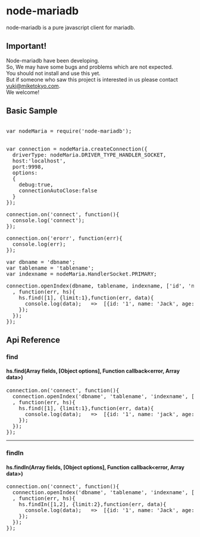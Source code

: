 node-mariadb
=========================

node-mariadb is a pure javascript client for mariadb.

## Important!  
Node-mariadb have been developing.  
So, We may have some bugs and problems which are not expected.  
You should not install and use this yet.  
But if someone who saw this project is interested in us please contact yuki@miketokyo.com.  
We welcome!

## Basic Sample
<pre>

var nodeMaria = require('node-mariadb');


var connection = nodeMaria.createConnection({
  driverType: nodeMaria.DRIVER_TYPE_HANDLER_SOCKET,
  host:'localhost',
  port:9998,
  options:
  {
    debug:true,
    connectionAutoClose:false
  }
});

connection.on('connect', function(){
  console.log('connect');
});

connection.on('erorr', function(err){
  console.log(err);
});

var dbname = 'dbname';
var tablename = 'tablename';
var indexname = nodeMaria.HandlerSocket.PRIMARY;

connection.openIndex(dbname, tablename, indexname, ['id', 'name', 'age']
  , function(err, hs){
    hs.find([1], {limit:1},function(err, data){
      console.log(data);   =>  [{id: '1', name: 'Jack', age: '30'}]
    });
  });
});
</pre>

## Api Reference

### find
#### hs.find(Array fields, [Object options], Function callback&lt;error, Array data&gt;)
<pre>
connection.on('connect', function(){
  connection.openIndex('dbname', 'tablename', 'indexname', ['id', 'name', 'age']
  , function(err, hs){
    hs.find([1], {limit:1},function(err, data){
      console.log(data);   =>  [{id: '1', name: 'jack', age: '30'}]
    });
  });
});
</pre>

----

### findIn
#### hs.findIn(Array fields, [Object options], Function callback&lt;error, Array data&gt;)
<pre>
connection.on('connect', function(){
  connection.openIndex('dbname', 'tablename', 'indexname', ['id', 'name', 'age']
  , function(err, hs){
    hs.findIn([1,2], {limit:2},function(err, data){
      console.log(data);   =>  [{id: '1', name: 'Jack', age: '30'}, {id: '2', name: 'Tonny', age: '28'}]
    });
  });
});
</pre>
